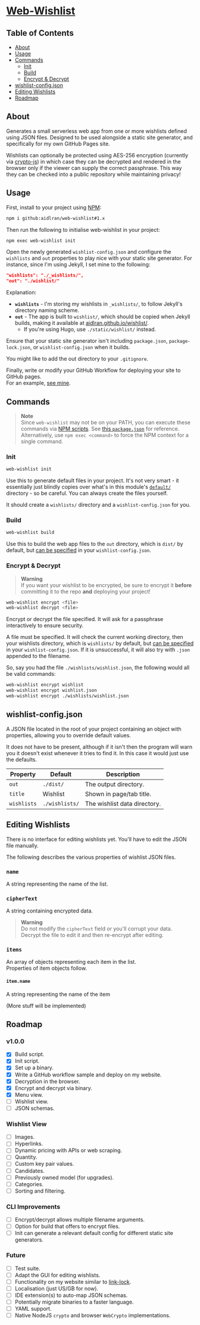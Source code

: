 # [Web-Wishlist](https://github.com/aidlran/web-wishlist)

## Table of Contents

- [About](#about)
- [Usage](#usage)
- [Commands](#commands)
  - [Init](#init)
  - [Build](#build)
  - [Encrypt & Decrypt](#encrypt--decrypt)
- [wishlist-config.json](#wishlist-configjson)
- [Editing Wishlists](#editing-wishlists)
- [Roadmap](#roadmap)

## About

Generates a small serverless web app from one or more wishlists defined using JSON files. Designed to be used alongside a static site generator, and specifically for my own GitHub Pages site.

Wishlists can optionally be protected using AES-256 encryption (currently via [crypto-js](https://github.com/brix/crypto-js)) in which case they can be decrypted and rendered in the browser only if the viewer can supply the correct passphrase. This way they can be checked into a public repository while maintaining privacy!

## Usage

First, install to your project using [NPM](https://nodejs.org/en/download/):

```sh
npm i github:aidlran/web-wishlist#1.x
```

Then run the following to initialise web-wishlist in your project:

```sh
npm exec web-wishlist init
```

Open the newly generated `wishlist-config.json` and configure the `wishlists` and `out` properties to play nice with your static site generator. For instance, since I'm using Jekyll, I set mine to the following:

```json
"wishlists": "./_wishlists/",
"out": "./wishlist/"
```

Explanation:

- **`wishlists`** -  I'm storing my wishlists in `_wishlists/`, to follow Jekyll's directory naming scheme.
- **`out`** - The app is built to `wishlist/`, which should be copied when Jekyll builds, making it available at [aidlran.github.io/wishlist/](https://aidlran.github.io/wishlist/).
  - If you're using Hugo, use `./static/wishlist/` instead.

Ensure that your static site generator isn't including `package.json`, `package-lock.json`, or `wishlist-config.json` when it builds.

You might like to add the out directory to your `.gitignore`.

Finally, write or modify your GitHub Workflow for deploying your site to GitHub pages.  
For an example, [see mine](https://github.com/aidlran/aidlran.github.io/blob/main/.github/workflows/jekyll.yml).

## Commands

> **Note**  
> Since `web-wishlist` may not be on your PATH, you can execute these commands via [NPM scripts](https://docs.npmjs.com/cli/using-npm/scripts).
> See [this `package.json`](https://github.com/aidlran/aidlran.github.io/blob/main/package.json#L9-L13) for reference.  
> Alternatively, use `npm exec <command>` to force the NPM context for a single command.

### Init

```sh
web-wishlist init
```

Use this to generate default files in your project. It's not very smart - it essentially just blindly copies over what's in this module's [`default/`](https://github.com/aidlran/web-wishlist/tree/1.x/default) directory - so be careful. You can always create the files yourself.

It should create a `wishlists/` directory and a `wishlist-config.json` for you.

### Build

```sh
web-wishlist build
```

Use this to build the web app files to the `out` directory, which is `dist/` by default, but [can be specified](#wishlist-configjson) in your `wishlist-config.json`.

### Encrypt & Decrypt

> **Warning**  
> If you want your wishlist to be encrypted, be sure to encrypt it **before** committing it to the repo **and** deploying your project!

```sh
web-wishlist encrypt <file>
web-wishlist decrypt <file>
```

Encrypt or decrypt the file specified. It will ask for a passphrase interactively to ensure security.

A file must be specified. It will check the current working directory, then your wishlists directory, which is `wishlists/` by default, but [can be specified](#wishlist-configjson) in your `wishlist-config.json`. If it is unsuccessful, it will also try with `.json` appended to the filename.

So, say you had the file `./wishlists/wishlist.json`, the following would all be valid commands:

```sh
web-wishlist encrypt wishlist
web-wishlist encrypt wishlist.json
web-wishlist encrypt ./wishlists/wishlist.json
```

## wishlist-config.json

A JSON file located in the root of your project containing an object with properties, allowing you to override default values.

It does not have to be present, although if it isn't then the program will warn you it doesn't exist whenever it tries to find it. In this case it would just use the defaults.

| Property    | Default        | Description                  |
| ----------- | -------------- | ---------------------------- |
| `out`       | `./dist/`      | The output directory.        |
| `title`     | Wishlist       | Shown in page/tab title.     |
| `wishlists` | `./wishlists/` | The wishlist data directory. |

## Editing Wishlists

There is no interface for editing wishlists yet. You'll have to edit the JSON file manually.

The following describes the various properties of wishlist JSON files.

### `name`

A string representing the name of the list.

### `cipherText`

A string containing encrypted data.

> **Warning**  
> Do not modify the `cipherText` field or you'll corrupt your data.  
> Decrypt the file to edit it and then re-encrypt after editing.

### `items`

An array of objects representing each item in the list.  
Properties of item objects follow.

#### `item.name`

A string representing the name of the item

(More stuff will be implemented)

## Roadmap

### v1.0.0

- [x] Build script.
- [x] Init script.
- [x] Set up a binary.
- [x] Write a GitHub workflow sample and deploy on my website.
- [x] Decryption in the browser.
- [x] Encrypt and decrypt via binary.
- [x] Menu view.
- [ ] Wishlist view.
- [ ] JSON schemas.

### Wishlist View

- [ ] Images.
- [ ] Hyperlinks.
- [ ] Dynamic pricing with APIs or web scraping.
- [ ] Quantity.
- [ ] Custom key pair values.
- [ ] Candidates.
- [ ] Previously owned model (for upgrades).
- [ ] Categories.
- [ ] Sorting and filtering.

### CLI Improvements

- [ ] Encrypt/decrypt allows multiple filename arguments.
- [ ] Option for build that offers to encrypt files.
- [ ] Init can generate a relevant default config for different static site generators.

### Future

- [ ] Test suite.
- [ ] Adapt the GUI for editing wishlists.
- [ ] Functionality on my website similar to [link-lock](https://jstrieb.github.io/link-lock/).
- [ ] Localisation (just US/GB for now).
- [ ] IDE extension(s) to auto-map JSON schemas.
- [ ] Potentially migrate binaries to a faster language.
- [ ] YAML support.
- [ ] Native NodeJS `crypto` and browser `WebCrypto` implementations.
